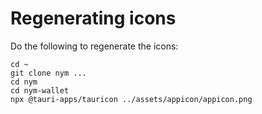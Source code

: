 # Regenerating icons

Do the following to regenerate the icons:

```
cd ~
git clone nym ...
cd nym
cd nym-wallet
npx @tauri-apps/tauricon ../assets/appicon/appicon.png
```
